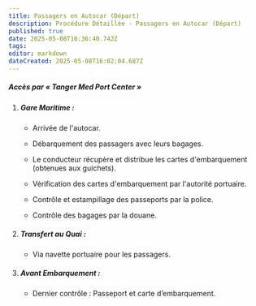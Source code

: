 ```yaml
---
title: Passagers en Autocar (Départ)
description: Procédure Détaillée - Passagers en Autocar (Départ)
published: true
date: 2025-05-08T16:36:40.742Z
tags: 
editor: markdown
dateCreated: 2025-05-08T16:02:04.687Z
---
```


##### Accès par « Tanger Med Port Center »

  1. ##### **Gare Maritime :**

     *  Arrivée de l'autocar.

     *  Débarquement des passagers avec leurs bagages.

     *  Le conducteur récupère et distribue les cartes d'embarquement \(obtenues aux guichets\).

     *  Vérification des cartes d'embarquement par l'autorité portuaire.

     *  Contrôle et estampillage des passeports par la police.

     *  Contrôle des bagages par la douane.

  2. ##### **Transfert au Quai :**
     *  Via navette portuaire pour les passagers.

  3. ##### **Avant Embarquement :**
     *  Dernier contrôle : Passeport et carte d’embarquement.
